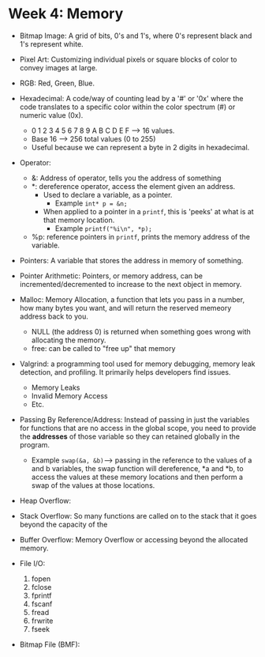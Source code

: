 # Week 4: Memory #

- Bitmap Image: A grid of bits, 0's and 1's, where 0's represent black and 1's represent white. 

- Pixel Art: Customizing individual pixels or square blocks of color to convey images at large. 

- RGB: Red, Green, Blue. 

- Hexadecimal: A code/way of counting lead by a '#' or '0x' where the code translates to a specific color within the color spectrum (#) or numeric value (0x).  
    - 0 1 2 3 4 5 6 7 8 9 A B C D E F --> 16 values. 
    - Base 16 --> 256 total values (0 to 255)
    - Useful because we can represent a byte in 2 digits in hexadecimal. 

- Operator:
    - &: Address of operator, tells you the address of something
    - *: dereference operator, access the element given an address. 
        - Used to declare a variable, as a pointer.
            - Example `int* p = &n;`
        - When applied to a pointer in a `printf`, this is 'peeks' at what is at that memory location.
            - Example `printf("%i\n", *p);`
    - %p: reference pointers in `printf`, prints the memory address of the variable. 

- Pointers: A variable that stores the address in memory of something.

- Pointer Arithmetic: Pointers, or memory address, can be incremented/decremented to increase to the next object in memory. 
    
- Malloc: Memory Allocation, a function that lets you pass in a number, how many bytes you want, and will return the reserved memeory address back to you.
    - NULL (the address 0) is returned when something goes wrong with allocating the memory. 
    - free: can be called to "free up" that memory

- Valgrind: a programming tool used for memory debugging, memory leak detection, and profiling. It primarily helps developers find issues.
    - Memory Leaks
    - Invalid Memory Access
    - Etc. 

- Passing By Reference/Address: Instead of passing in just the variables for functions that are no access in the global scope, you need to provide the **addresses** of those variable so they can retained globally in the program. 
    - Example `swap(&a, &b)`--> passing in the reference to the values of a and b variables, the swap function will dereference, *a and *b, to access the values at these memory locations and then perform a swap of the values at those locations. 

- Heap Overflow:

- Stack Overflow: So many functions are called on to the stack that it goes beyond the capacity of the 

- Buffer Overflow: Memory Overflow or accessing beyond the allocated memory. 

- File I/O: 
    1. fopen
    2. fclose
    3. fprintf
    4. fscanf
    5. fread
    6. frwrite
    7. fseek

- Bitmap File (BMF): 